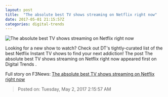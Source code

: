 ```yaml
---
layout: post
title:  "The absolute best TV shows streaming on Netflix right now"
date: 2017-05-01 21:15:57Z
categories: digital-trends
---
```


![The absolute best TV shows streaming on Netflix right now](http://icdn4.digitaltrends.com/image/mystery-science-header-1200x630-c.jpg)

Looking for a new show to watch? Check out DT's tightly-curated list of the best Netflix Instant TV shows to find your next addiction! The post The absolute best TV shows streaming on Netflix right now appeared first on Digital Trends .


Full story on F3News: [The absolute best TV shows streaming on Netflix right now](http://www.f3nws.com/n/EHGatC)

> Posted on: Tuesday, May 2, 2017 2:15:57 AM
